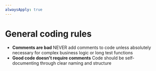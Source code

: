 ```yaml
---
alwaysApply: true
---
```


# General coding rules

- **Comments are bad** NEVER add comments to code unless absolutely necessary for complex business logic or long test functions
- **Good code doesn't require comments** Code should be self-documenting through clear naming and structure

